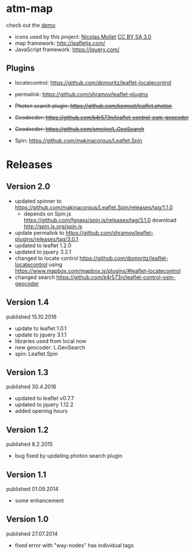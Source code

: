 # atm-map

check out the <a href="http://www.marcusbleil.de/m/">demo</a>

- icons used by this project:
<a href="http://mapicons.nicolasmollet.com/">Nicolas Mollet</a> <a href="http://creativecommons.org/licenses/by-sa/3.0/">CC BY SA 3.0</a>
- map framework: http://leafletjs.com/
- JavaScript framework: https://jquery.com/

## Plugins

- locatecontrol: https://github.com/domoritz/leaflet-locatecontrol

- permalink: https://github.com/shramov/leaflet-plugins

- ~~Photon search plugin: https://github.com/komoot/leaflet.photon~~

- ~~Geodocder: https://github.com/k4r573n/leaflet-control-osm-geocoder~~

- ~~Geodocder: https://github.com/smeijer/L.GeoSearch~~

- Spin: https://github.com/makinacorpus/Leaflet.Spin

# Releases

## Version 2.0

- updated spinner to https://github.com/makinacorpus/Leaflet.Spin/releases/tag/1.1.0
	- depends on Spin.js https://github.com/fgnass/spin.js/releases/tag/3.1.0 download http://spin.js.org/spin.js
- update permalink to https://github.com/shramov/leaflet-plugins/releases/tag/3.0.1
- updated to leaflet 1.2.0
- updated to jquery 3.2.1
- changed to locate control https://github.com/domoritz/leaflet-locatecontrol using https://www.mapbox.com/mapbox.js/plugins/#leaflet-locatecontrol
- changed search https://github.com/k4r573n/leaflet-control-osm-geocoder

## Version 1.4

published 15.10.2016

- update to leaflet 1.0.1
- update to jquery 3.1.1
- libraries used from local now
- new geocoder: L.GeoSearch
- spin: Leaflet.Spin

## Version 1.3

published 30.4.2016

- updated to leaflet v0.7.7
- updated to jquery 1.12.2
- added opening hours

## Version 1.2

published 8.2.2015

- bug fixed by updating photon search plugin

## Version 1.1

published 01.09.2014

- some enhancement

## Version 1.0

published 27.07.2014

- fixed error with "way-nodes" has individual tags

